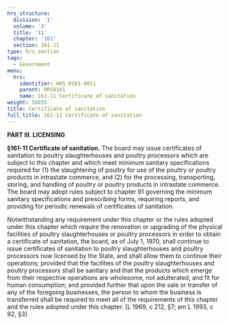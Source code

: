```yaml
---
hrs_structure:
  division: '1'
  volume: '3'
  title: '11'
  chapter: '161'
  section: 161-11
type: hrs_section
tags:
  - Government
menu:
  hrs:
    identifier: HRS_0161-0011
    parent: HRS0161
    name: 161-11 Certificate of sanitation
weight: 56035
title: Certificate of sanitation
full_title: 161-11 Certificate of sanitation
---
```

**PART III. LICENSING**

**§161-11 Certificate of sanitation.** The board may issue certificates of sanitation to poultry slaughterhouses and poultry processors which are subject to this chapter and which meet minimum sanitary specifications required for (1) the slaughtering of poultry for use of the poultry or poultry products in intrastate commerce, and (2) for the processing, transporting, storing, and handling of poultry or poultry products in intrastate commerce. The board may adopt rules subject to chapter 91 governing the minimum sanitary specifications and prescribing forms, requiring reports, and providing for periodic renewals of certificates of sanitation.

Notwithstanding any requirement under this chapter or the rules adopted under this chapter which require the renovation or upgrading of the physical facilities of poultry slaughterhouses or poultry processors in order to obtain a certificate of sanitation, the board, as of July 1, 1970, shall continue to issue certificates of sanitation to poultry slaughterhouses and poultry processors now licensed by the State, and shall allow them to continue their operations; provided that the facilities of the poultry slaughterhouses and poultry processors shall be sanitary and that the products which emerge from their respective operations are wholesome, not adulterated, and fit for human consumption; and provided further that upon the sale or transfer of any of the foregoing businesses, the person to whom the business is transferred shall be required to meet all of the requirements of this chapter and the rules adopted under this chapter. [L 1969, c 212, §7; am L 1993, c 92, §3]